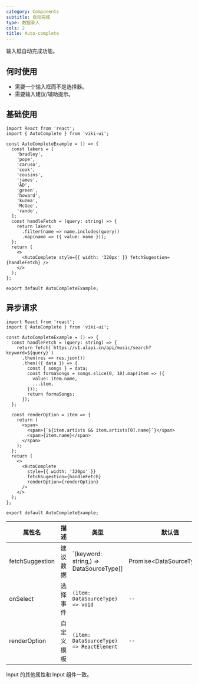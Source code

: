```yaml
---
category: Components
subtitle: 自动完成
type: 数据录入
cols: 2
title: Auto-complete
---
```


输入框自动完成功能。

## 何时使用

- 需要一个输入框而不是选择器。
- 需要输入建议/辅助提示。

## 基础使用

```tsx
import React from 'react';
import { AutoComplete } from 'viki-ui';

const AutoCompleteExample = () => {
  const lakers = [
    'bradley',
    'pope',
    'caruso',
    'cook',
    'cousins',
    'james',
    'AD',
    'green',
    'howard',
    'kuzma',
    'McGee',
    'rando',
  ];
  const handleFetch = (query: string) => {
    return lakers
      .filter(name => name.includes(query))
      .map(name => ({ value: name }));
  };
  return (
    <>
      <AutoComplete style={{ width: '320px' }} fetchSugestion={handleFetch} />
    </>
  );
};

export default AutoCompleteExample;
```

## 异步请求

```tsx
import React from 'react';
import { AutoComplete } from 'viki-ui';

const AutoCompleteExample = () => {
  const handleFetch = (query: string) => {
    return fetch(`https://v1.alapi.cn/api/music/search?keyword=${query}`)
      .then(res => res.json())
      .then(({ data }) => {
        const { songs } = data;
        const formaSongs = songs.slice(0, 10).map(item => ({
          value: item.name,
          ...item,
        }));
        return formaSongs;
      });
  };

  const renderOption = item => {
    return (
      <span>
        <span>{`${item.artists && item.artists[0].name}`}</span>
        <span>{item.name}</span>
      </span>
    );
  };
  return (
    <>
      <AutoComplete
        style={{ width: '320px' }}
        fetchSugestion={handleFetch}
        renderOption={renderOption}
      />
    </>
  );
};

export default AutoCompleteExample;
```

| 属性名          | 描述       | 类型                                                                 | 默认值 |
| --------------- | ---------- | -------------------------------------------------------------------- | ------ |
| fetchSuggestion | 建议数据   | `(keyword: string,) => DataSourceType[] | Promise<DataSourceType[]>` | `--`   |
| onSelect        | 选择事件   | `(item: DataSourceType) => void`                                     | `--`   |
| renderOption    | 自定义模板 | `(item: DataSourceType) => ReactElement`                             | `--`   |

Input 的其他属性和 Input 组件一致。
